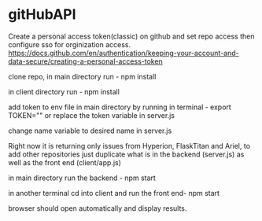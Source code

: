 # gitHubAPI

Create a personal access token(classic) on github and set repo access then configure sso for orginization access.
https://docs.github.com/en/authentication/keeping-your-account-and-data-secure/creating-a-personal-access-token

clone repo,
in main directory run - npm install

in client directory run - npm install

add token to env file in main directory by running in terminal - export TOKEN="<yourToken>" 
or replace the token variable in server.js

change name variable to desired name in server.js

Right now it is returning only issues from Hyperion, FlaskTitan and Ariel, to add other repositories just duplicate what is in the backend (server.js) as well as the front end (client/app.js)

in main directory run the backend - npm start

in another terminal cd into client and run the front end- npm start

browser should open automatically and display results.
